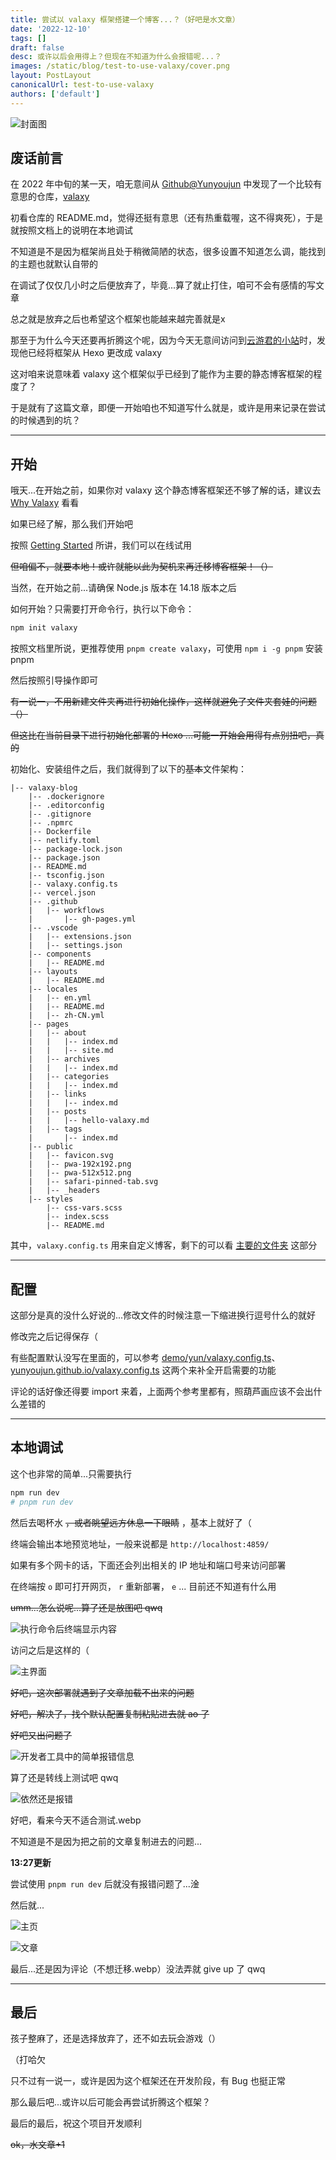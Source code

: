 ```yaml
---
title: 尝试以 valaxy 框架搭建一个博客...？（好吧是水文章）
date: '2022-12-10'
tags: []
draft: false
desc: 或许以后会用得上？但现在不知道为什么会报错呢...？
images: /static/blog/test-to-use-valaxy/cover.png
layout: PostLayout
canonicalUrl: test-to-use-valaxy
authors: ['default']
---
```


![封面图](/static/blog/test-to-use-valaxy/cover.png)

## 废话前言

在 2022 年中旬的某一天，咱无意间从 [Github@Yunyoujun](https://github.com/YunYouJun) 中发现了一个比较有意思的仓库，[valaxy](https://github.com/YunYouJun/valaxy)

初看仓库的 README.md，觉得还挺有意思（还有热重载喔，这不得爽死），于是就按照文档上的说明在本地调试

不知道是不是因为框架尚且处于稍微简陋的状态，很多设置不知道怎么调，能找到的主题也就默认自带的

在调试了仅仅几小时之后便放弃了，毕竟...算了就止打住，咱可不会有感情的写文章

总之就是放弃之后也希望这个框架也能越来越完善就是x

那至于为什么今天还要再折腾这个呢，因为今天无意间访问到[云游君的小站](https://www.yunyoujun.cn/)时，发现他已经将框架从 Hexo 更改成 valaxy

这对咱来说意味着 valaxy 这个框架似乎已经到了能作为主要的静态博客框架的程度了？

于是就有了这篇文章，即便一开始咱也不知道写什么就是，或许是用来记录在尝试的时候遇到的坑？

---

## 开始

哦天...在开始之前，如果你对 valaxy 这个静态博客框架还不够了解的话，建议去 [Why Valaxy](https://valaxy.site/guide/why) 看看

如果已经了解，那么我们开始吧

按照 [Getting Started](https://valaxy.site/guide/getting-started) 所讲，我们可以在线试用

~~但咱偏不，就要本地！或许就能以此为契机来再迁移博客框架！（）~~

当然，在开始之前...请确保 Node.js 版本在 14.18 版本之后

如何开始？只需要打开命令行，执行以下命令：

````sh
npm init valaxy
````

按照文档里所说，更推荐使用 `pnpm create valaxy`，可使用 `npm i -g pnpm` 安装 pnpm

然后按照引导操作即可

~~有一说一，不用新建文件夹再进行初始化操作，这样就避免了文件夹套娃的问题（）~~

~~但这比在当前目录下进行初始化部署的 Hexo ...可能一开始会用得有点别扭吧，真的~~

初始化、安装组件之后，我们就得到了以下的~~基本~~文件架构：

````
|-- valaxy-blog
    |-- .dockerignore
    |-- .editorconfig
    |-- .gitignore
    |-- .npmrc
    |-- Dockerfile
    |-- netlify.toml
    |-- package-lock.json
    |-- package.json
    |-- README.md
    |-- tsconfig.json
    |-- valaxy.config.ts
    |-- vercel.json
    |-- .github
    |   |-- workflows
    |       |-- gh-pages.yml
    |-- .vscode
    |   |-- extensions.json
    |   |-- settings.json
    |-- components
    |   |-- README.md
    |-- layouts
    |   |-- README.md
    |-- locales
    |   |-- en.yml
    |   |-- README.md
    |   |-- zh-CN.yml
    |-- pages
    |   |-- about
    |   |   |-- index.md
    |   |   |-- site.md
    |   |-- archives
    |   |   |-- index.md
    |   |-- categories
    |   |   |-- index.md
    |   |-- links
    |   |   |-- index.md
    |   |-- posts
    |   |   |-- hello-valaxy.md
    |   |-- tags
    |       |-- index.md
    |-- public
    |   |-- favicon.svg
    |   |-- pwa-192x192.png
    |   |-- pwa-512x512.png
    |   |-- safari-pinned-tab.svg
    |   |-- _headers
    |-- styles
        |-- css-vars.scss
        |-- index.scss
        |-- README.md
````

其中，`valaxy.config.ts` 用来自定义博客，剩下的可以看 [主要的文件夹](https://valaxy.site/guide/getting-started#%E4%B8%BB%E8%A6%81%E7%9A%84%E6%96%87%E4%BB%B6%E5%A4%B9) 这部分

---

## 配置

这部分是真的没什么好说的...修改文件的时候注意一下缩进换行逗号什么的就好

修改完之后记得保存（

有些配置默认没写在里面的，可以参考 [demo/yun/valaxy.config.ts](https://github.com/YunYouJun/valaxy/blob/main/demo/yun/valaxy.config.ts)、[yunyoujun.github.io/valaxy.config.ts](https://github.com/YunYouJun/yunyoujun.github.io/blob/valaxy/valaxy.config.ts) 这两个来补全开启需要的功能

评论的话好像还得要 import 来着，上面两个参考里都有，照葫芦画应该不会出什么差错的

---

## 本地调试

这个也非常的简单...只需要执行

````sh
npm run dev
# pnpm run dev
````

然后去喝杯水 ~~，或者眺望远方休息一下眼睛~~ ，基本上就好了（

终端会输出本地预览地址，一般来说都是 `http://localhost:4859/`

如果有多个网卡的话，下面还会列出相关的 IP 地址和端口号来访问部署

在终端按 `o` 即可打开网页， `r` 重新部署， `e` ... 目前还不知道有什么用

~~umm...怎么说呢...算了还是放图吧 qwq~~

![执行命令后终端显示内容](/static/blog/test-to-use-valaxy/run-dev.png)

访问之后是这样的（

![主界面](/static/blog/test-to-use-valaxy/YL.png)

~~好吧，这次部署就遇到了文章加载不出来的问题~~

~~好吧，解决了，找个默认配置复制粘贴进去就 ao 了~~

~~好吧又出问题了~~

![开发者工具中的简单报错信息](/static/blog/test-to-use-valaxy/error.png)

算了还是转线上测试吧 qwq

![依然还是报错](/static/blog/test-to-use-valaxy/error-again.png)

好吧，看来今天不适合测试.webp

不知道是不是因为把之前的文章复制进去的问题...

**13:27更新**

尝试使用 `pnpm run dev` 后就没有报错问题了...淦

然后就...

![主页](/static/blog/test-to-use-valaxy/run-dev-yes-index.png)

![文章](/static/blog/test-to-use-valaxy/run-dev-posts.png)

最后...还是因为评论（不想迁移.webp）没法弄就 give up 了 qwq

---

## 最后

孩子整麻了，还是选择放弃了，还不如去玩会游戏（）

（打哈欠

只不过有一说一，或许是因为这个框架还在开发阶段，有 Bug 也挺正常

那么最后吧...或许以后可能会再尝试折腾这个框架？

最后的最后，祝这个项目开发顺利

~~ok，水文章+1~~